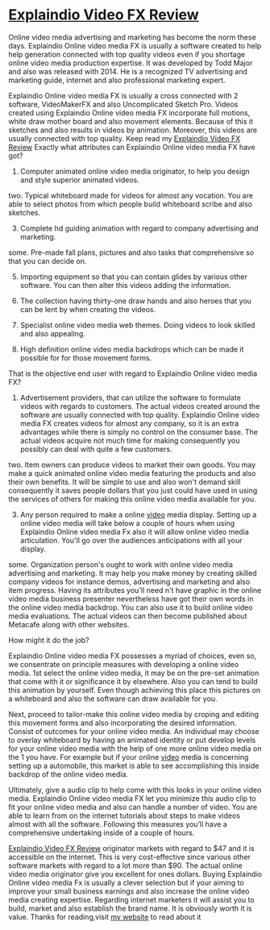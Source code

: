 <h1><a href=http://im-bonus.com/explaindio-video-fx-review/>Explaindio Video FX Review</a></h1>
Online video media advertising and marketing has become the norm these days. Explaindio Online video media FX is usually a software created to help help generation connected with top quality videos even if you shortage online video media production expertise. It was developed by Todd Major and also was released with 2014. He is a recognized TV advertising and marketing guide, internet and also professional marketing expert.

Explaindio Online video media FX is usually a cross connected with 2 software, VideoMakerFX and also Uncomplicated Sketch Pro. Videos created using Explaindio Online video media FX incorporate full motions, white draw mother board and also movement elements. Because of this it sketches and also results in videos by animation. Moreover, this videos are usually connected with top quality.
Keep read my <a href=http://im-bonus.com/explaindio-video-fx-review/>Explaindio Video FX Review</a>
Exactly what attributes can Explaindio Online video media FX have got?

1. Computer animated online video media originator, to help you design and style superior animated videos.

two. Typical whiteboard made for videos for almost any vocation. You are able to select photos from which people build whiteboard scribe and also sketches.

3. Complete hd guiding animation with regard to company advertising and marketing.

some. Pre-made fall plans, pictures and also tasks that comprehensive so that you can decide on.

5. Importing equipment so that you can contain glides by various other software. You can then alter this videos adding the information.

6. The collection having thirty-one draw hands and also heroes that you can be lent by when creating the videos.

7. Specialist online video media web themes. Doing videos to look skilled and also appealing.

9. High definition online video media backdrops which can be made it possible for for those movement forms.

That is the objective end user with regard to Explaindio Online video media FX?

1. Advertisement providers, that can utilize the software to formulate videos with regards to customers. The actual videos created around the software are usually connected with top quality. Explaindio Online video media FX creates videos for almost any company, so it is an extra advantages while there is simply no control on the consumer base. The actual videos acquire not much time for making consequently you possibly can deal with quite a few customers.

two. Item owners can produce videos to market their own goods. You may make a quick animated online video media featuring the products and also their own benefits. It will be simple to use and also won't demand skill consequently it saves people dollars that you just could have used in using the services of others for making this online video media available for you.

3. Any person required to make a online <a href=http://im-bonus.com/explaindio-video-fx-review/>video</a> media display. Setting up a online video media will take below a couple of hours when using Explaindio Online video media Fx also it will allow online video media articulation. You'll go over the audiences anticipations with all your display.

some. Organization person's ought to work with online video media advertising and marketing. It may help you make money by creating skilled company videos for instance demos, advertising and marketing and also item progress. Having its attributes you'll need n't have graphic in the online video media business presenter nevertheless have got their own words in the online video media backdrop. You can also use it to build online video media evaluations. The actual videos can then become published about Metacafe along with other websites.

How might it do the job?

Explaindio Online video media FX possesses a myriad of choices, even so, we consentrate on principle measures with developing a online video media. 1st select the online video media, it may be on the pre-set animation that come with it or significance it by elsewhere. Also you can tend to build this animation by yourself. Even though achieving this place this pictures on a whiteboard and also the software can draw available for you.

Next, proceed to tailor-make this online video media by croping and editing this movement forms and also incorporating the desired information. Consist of outcomes for your online video media. An individual may choose to overlay whiteboard by having an animated identity or put develop levels for your online video media with the help of one more online video media on the 1 you have. For example but if your online <a href=http://im-bonus.com/explaindio-video-fx-review/>video</a> media is concerning setting up a automobile, this market is able to see accomplishing this inside backdrop of the online video media.

Ultimately, give a audio clip to help come with this looks in your online video media. Explaindio Online video media FX let you minimize this audio clip to fit your online video media and also can handle a number of video. You are able to learn from on the internet tutorials about steps to make videos almost with all the software. Following this measures you’ll have a comprehensive undertaking inside of a couple of hours.

<a href=http://im-bonus.com/explaindio-video-fx-review/>Explaindio Video FX Review</a> originator markets with regard to $47 and it is accessible on the internet. This is very cost-effective since various other software markets with regard to a lot more than $90. The actual online video media originator give you excellent for ones dollars. Buying Explaindio Online video media Fx is usually a clever selection but if your aiming to improve your small business earnings and also increase the online video media creating expertise. Regarding internet marketers it will assist you to build, market and also establish the brand name. It is obviously worth it is value.
Thanks for reading,visit <a href=http://im-bonus.com/explaindio-video-fx-review/>my website</a> to read about it
